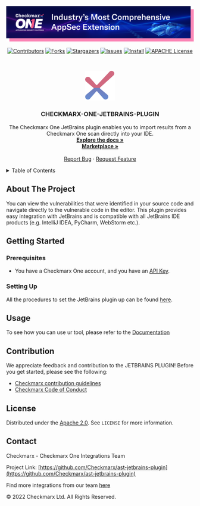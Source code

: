 <img src="https://raw.githubusercontent.com/Checkmarx/ci-cd-integrations/main/.images/banner.png">
<br />
<div align="center">

[![Contributors][contributors-shield]][contributors-url]
[![Forks][forks-shield]][forks-url]
[![Stargazers][stars-shield]][stars-url]
[![Issues][issues-shield]][issues-url]
[![Install][install-shield]][install-url]
[![APACHE License][license-shield]][license-url]

</div>
<br />

<p align="center">
  <a href="https://github.com/Checkmarx/ast-jetbrains-plugin">
    <img src="https://raw.githubusercontent.com/Checkmarx/ci-cd-integrations/main/.images/logo.png" alt="Logo" width="80" height="80" />
  </a>

<h3 align="center">CHECKMARX-ONE-JETBRAINS-PLUGIN</h3>

<p align="center">
    The Checkmarx One JetBrains plugin enables you to import results from a Checkmarx One scan directly into your IDE.
    <br />
    <a href="https://checkmarx.com/resource/documents/en/34965-68733-checkmarx-one-jetbrains-plugin.html"><strong>Explore the docs »</strong></a>
    <br />
    <a href="https://plugins.jetbrains.com/plugin/17672-checkmarx-ast"><strong>Marketplace »</strong></a>
    <br />
    <br />
    <a href="https://github.com/Checkmarx/ast-jetbrains-plugin/issues/new">Report Bug</a>
    ·
    <a href="https://github.com/Checkmarx/ast-jetbrains-plugin/issues/new">Request Feature</a>
  </p>
</p>



<!-- TABLE OF CONTENTS -->
<details>
  <summary>Table of Contents</summary>
  <ol>
    <li>
      <a href="#about-the-project">About The Project</a>
    </li>
    <li>
      <a href="#getting-started">Getting Started</a>
      <ul>
        <li><a href="#prerequisites">Prerequisites</a></li>
        <li><a href="#setting-up">Setting Up</a></li>
      </ul>
    </li>
    <li><a href="#usage">Usage</a></li>
    <li><a href="#contributing">Contributing</a></li>
    <li><a href="#license">License</a></li>
    <li><a href="#contact">Contact</a></li>
  </ol>
</details>



<!-- ABOUT THE PROJECT -->
## About The Project

You can view the vulnerabilities that were identified in your source code and navigate directly to the vulnerable code in the editor. 
This plugin provides easy integration with JetBrains and is compatible with all JetBrains IDE products 
(e.g. IntelliJ IDEA, PyCharm, WebStorm etc.).

<!-- GETTING STARTED -->
## Getting Started
 

### Prerequisites

- You have a Checkmarx One account, and you have an [API Key](https://checkmarx.com/resource/documents/en/34965-68618-generating-an-api-key.html).

### Setting Up


All the procedures to set the JetBrains plugin up can be found [here](https://checkmarx.com/resource/documents/en/34965-68734-installing-the-checkmarx-one-jetbrains-plugin.html).



## Usage

To see how you can use ur tool, please refer to the [Documentation](https://checkmarx.com/resource/documents/en/34965-68733-checkmarx-one-jetbrains-plugin.html)


## Contribution

We appreciate feedback and contribution to the JETBRAINS PLUGIN! Before you get started, please see the following:

- [Checkmarx contribution guidelines](docs/contributing.md)
- [Checkmarx Code of Conduct](docs/code_of_conduct.md)

<!-- LICENSE -->
## License
Distributed under the [Apache 2.0](LICENSE). See `LICENSE` for more information.


<!-- CONTACT -->
## Contact

Checkmarx - Checkmarx One Integrations Team

Project Link: [https://github.com/Checkmarx/ast-jetbrains-plugin](https://github.com/Checkmarx/ast-jetbrains-plugin)

Find more integrations from our team [here](https://github.com/Checkmarx/ci-cd-integrations#checkmarx-ast-integrations)


© 2022 Checkmarx Ltd. All Rights Reserved.

<!-- MARKDOWN LINKS & IMAGES -->
<!-- https://www.markdownguide.org/basic-syntax/#reference-style-links -->
[contributors-shield]: https://img.shields.io/github/contributors/Checkmarx/ast-jetbrains-plugin.svg
[contributors-url]: https://github.com/Checkmarx/ast-jetbrains-plugin/graphs/contributors
[forks-shield]: https://img.shields.io/github/forks/Checkmarx/ast-jetbrains-plugin.svg
[forks-url]: https://github.com/Checkmarx/ast-jetbrains-plugin/network/members
[stars-shield]: https://img.shields.io/github/stars/Checkmarx/ast-jetbrains-plugin.svg
[stars-url]: https://github.com/Checkmarx/ast-jetbrains-plugin/stargazers
[issues-shield]: https://img.shields.io/github/issues/Checkmarx/ast-jetbrains-plugin.svg
[issues-url]: https://github.com/Checkmarx/ast-jetbrains-plugin/issues
[license-shield]: https://img.shields.io/github/license/Checkmarx/ast-jetbrains-plugin.svg
[license-url]: https://github.com/Checkmarx/ast-jetbrains-plugin/blob/main/LICENSE
[install-shield]: https://img.shields.io/jetbrains/plugin/d/17672-checkmarx-ast
[install-url]: https://plugins.jetbrains.com/plugin/17672-checkmarx-ast
